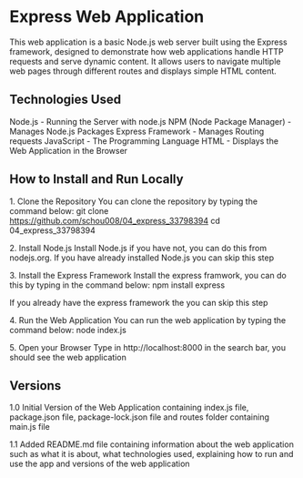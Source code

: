 # Express Web Application
This web application is a basic Node.js web server built using the Express framework, designed to demonstrate how web applications handle HTTP requests and serve dynamic content. It allows users to navigate multiple web pages through different routes and displays simple HTML content.

## Technologies Used
Node.js - Running the Server with node.js
NPM (Node Package Manager) - Manages Node.js Packages
Express Framework - Manages Routing requests
JavaScript - The Programming Language
HTML - Displays the Web Application in the Browser

## How to Install and Run Locally

1. Clone the Repository
You can clone the repository by typing the command below:
git clone https://github.com/schou008/04_express_33798394
cd 04_express_33798394

2. Install Node.js
Install Node.js if you have not, you can do this from nodejs.org. If you have already installed Node.js you can skip this step

3. Install the Express Framework
Install the express framwork, you can do this by typing in the command below:
npm install express

If you already have the express framework the you can skip this step

4. Run the Web Application
You can run the web application by typing the command below:
node index.js

5. Open your Browser
Type in http://localhost:8000 in the search bar, you should see the web application

## Versions

1.0 
Initial Version of the Web Application containing index.js file, package.json file, package-lock.json file and routes folder containing main.js file

1.1
Added README.md file containing information about the web application such as what it is about, what technologies used, explaining how to run and use the app and versions of the web application